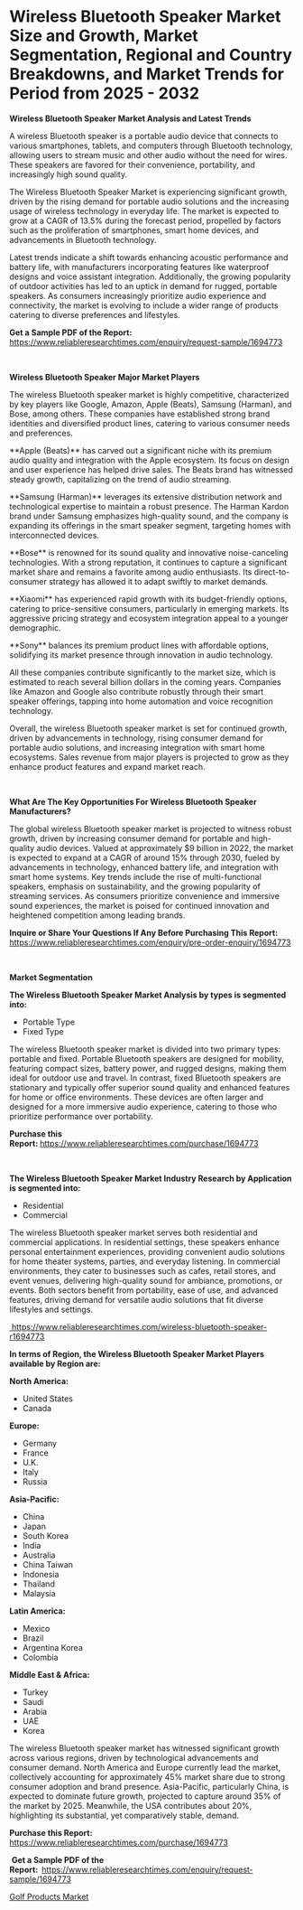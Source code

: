 <p><h1>Wireless Bluetooth Speaker Market Size and Growth, Market Segmentation, Regional and Country Breakdowns, and Market Trends for Period from 2025 -  2032</h1></p><p><strong>Wireless Bluetooth Speaker Market Analysis and Latest Trends</strong></p>
<p><p>A wireless Bluetooth speaker is a portable audio device that connects to various smartphones, tablets, and computers through Bluetooth technology, allowing users to stream music and other audio without the need for wires. These speakers are favored for their convenience, portability, and increasingly high sound quality. </p><p>The Wireless Bluetooth Speaker Market is experiencing significant growth, driven by the rising demand for portable audio solutions and the increasing usage of wireless technology in everyday life. The market is expected to grow at a CAGR of 13.5% during the forecast period, propelled by factors such as the proliferation of smartphones, smart home devices, and advancements in Bluetooth technology. </p><p>Latest trends indicate a shift towards enhancing acoustic performance and battery life, with manufacturers incorporating features like waterproof designs and voice assistant integration. Additionally, the growing popularity of outdoor activities has led to an uptick in demand for rugged, portable speakers. As consumers increasingly prioritize audio experience and connectivity, the market is evolving to include a wider range of products catering to diverse preferences and lifestyles.</p></p>
<p><strong>Get a Sample PDF of the Report:&nbsp;</strong> <a href="https://www.reliableresearchtimes.com/enquiry/request-sample/1694773?utm_campaign=2405&utm_medium=2&utm_source=Github&utm_content=ia&utm_term=07022025&utm_id=wireless-bluetooth-speaker">https://www.reliableresearchtimes.com/enquiry/request-sample/1694773</a></p>
<p>&nbsp;</p>
<p><strong>Wireless Bluetooth Speaker Major Market Players</strong></p>
<p><p>The wireless Bluetooth speaker market is highly competitive, characterized by key players like Google, Amazon, Apple (Beats), Samsung (Harman), and Bose, among others. These companies have established strong brand identities and diversified product lines, catering to various consumer needs and preferences.</p><p>**Apple (Beats)** has carved out a significant niche with its premium audio quality and integration with the Apple ecosystem. Its focus on design and user experience has helped drive sales. The Beats brand has witnessed steady growth, capitalizing on the trend of audio streaming.</p><p>**Samsung (Harman)** leverages its extensive distribution network and technological expertise to maintain a robust presence. The Harman Kardon brand under Samsung emphasizes high-quality sound, and the company is expanding its offerings in the smart speaker segment, targeting homes with interconnected devices.</p><p>**Bose** is renowned for its sound quality and innovative noise-canceling technologies. With a strong reputation, it continues to capture a significant market share and remains a favorite among audio enthusiasts. Its direct-to-consumer strategy has allowed it to adapt swiftly to market demands.</p><p>**Xiaomi** has experienced rapid growth with its budget-friendly options, catering to price-sensitive consumers, particularly in emerging markets. Its aggressive pricing strategy and ecosystem integration appeal to a younger demographic.</p><p>**Sony** balances its premium product lines with affordable options, solidifying its market presence through innovation in audio technology. </p><p>All these companies contribute significantly to the market size, which is estimated to reach several billion dollars in the coming years. Companies like Amazon and Google also contribute robustly through their smart speaker offerings, tapping into home automation and voice recognition technology.</p><p>Overall, the wireless Bluetooth speaker market is set for continued growth, driven by advancements in technology, rising consumer demand for portable audio solutions, and increasing integration with smart home ecosystems. Sales revenue from major players is projected to grow as they enhance product features and expand market reach.</p></p>
<p>&nbsp;</p>
<p><strong>What Are The Key Opportunities For Wireless Bluetooth Speaker Manufacturers?</strong></p>
<p><p>The global wireless Bluetooth speaker market is projected to witness robust growth, driven by increasing consumer demand for portable and high-quality audio devices. Valued at approximately $9 billion in 2022, the market is expected to expand at a CAGR of around 15% through 2030, fueled by advancements in technology, enhanced battery life, and integration with smart home systems. Key trends include the rise of multi-functional speakers, emphasis on sustainability, and the growing popularity of streaming services. As consumers prioritize convenience and immersive sound experiences, the market is poised for continued innovation and heightened competition among leading brands.</p></p>
<p><strong>Inquire or Share Your Questions If Any Before Purchasing This Report:</strong> <a href="https://www.reliableresearchtimes.com/enquiry/pre-order-enquiry/1694773?utm_campaign=2405&utm_medium=2&utm_source=Github&utm_content=ia&utm_term=07022025&utm_id=wireless-bluetooth-speaker">https://www.reliableresearchtimes.com/enquiry/pre-order-enquiry/1694773</a></p>
<p>&nbsp;</p>
<p><strong>Market Segmentation</strong></p>
<p><strong>The Wireless Bluetooth Speaker Market Analysis by types is segmented into:</strong></p>
<p><ul><li>Portable Type</li><li>Fixed Type</li></ul></p>
<p><p>The wireless Bluetooth speaker market is divided into two primary types: portable and fixed. Portable Bluetooth speakers are designed for mobility, featuring compact sizes, battery power, and rugged designs, making them ideal for outdoor use and travel. In contrast, fixed Bluetooth speakers are stationary and typically offer superior sound quality and enhanced features for home or office environments. These devices are often larger and designed for a more immersive audio experience, catering to those who prioritize performance over portability.</p></p>
<p><strong>Purchase this Report:&nbsp;</strong><a href="https://www.reliableresearchtimes.com/purchase/1694773?utm_campaign=2405&utm_medium=2&utm_source=Github&utm_content=ia&utm_term=07022025&utm_id=wireless-bluetooth-speaker">https://www.reliableresearchtimes.com/purchase/1694773</a></p>
<p>&nbsp;</p>
<p><strong>The Wireless Bluetooth Speaker Market Industry Research by Application is segmented into:</strong></p>
<p><ul><li>Residential</li><li>Commercial</li></ul></p>
<p><p>The wireless Bluetooth speaker market serves both residential and commercial applications. In residential settings, these speakers enhance personal entertainment experiences, providing convenient audio solutions for home theater systems, parties, and everyday listening. In commercial environments, they cater to businesses such as cafes, retail stores, and event venues, delivering high-quality sound for ambiance, promotions, or events. Both sectors benefit from portability, ease of use, and advanced features, driving demand for versatile audio solutions that fit diverse lifestyles and settings.</p></p>
<p><a href="https://www.reliableresearchtimes.com/wireless-bluetooth-speaker-r1694773?utm_campaign=2405&utm_medium=2&utm_source=Github&utm_content=ia&utm_term=07022025&utm_id=wireless-bluetooth-speaker">&nbsp;https://www.reliableresearchtimes.com/wireless-bluetooth-speaker-r1694773</a></p>
<p><strong>In terms of Region, the Wireless Bluetooth Speaker Market Players available by Region are:</strong></p>
<p>
    <p> <strong> North America: </strong>
        <ul>
            <li>United States</li>
            <li>Canada</li>
        </ul>
        </p> 
    <p> <strong> Europe: </strong>
        <ul>
            <li>Germany</li>
            <li>France</li>
            <li>U.K.</li>
            <li>Italy</li>
            <li>Russia</li>
        </ul>
        </p> 
    <p> <strong> Asia-Pacific: </strong>
        <ul>
            <li>China</li>
            <li>Japan</li>
            <li>South Korea</li>
            <li>India</li>
            <li>Australia</li>
            <li>China Taiwan</li>
            <li>Indonesia</li>
            <li>Thailand</li>
            <li>Malaysia</li>
        </ul>
        </p> 
    <p> <strong> Latin America: </strong>
        <ul>
            <li>Mexico</li>
            <li>Brazil</li>
            <li>Argentina Korea</li>
            <li>Colombia</li>
        </ul>
        </p> 
    <p> <strong> Middle East & Africa: </strong>
        <ul>
            <li>Turkey</li>
            <li>Saudi</li>
            <li>Arabia</li>
            <li>UAE</li>
            <li>Korea</li>
        </ul>
    </p>
    </p>
<p><p>The wireless Bluetooth speaker market has witnessed significant growth across various regions, driven by technological advancements and consumer demand. North America and Europe currently lead the market, collectively accounting for approximately 45% market share due to strong consumer adoption and brand presence. Asia-Pacific, particularly China, is expected to dominate future growth, projected to capture around 35% of the market by 2025. Meanwhile, the USA contributes about 20%, highlighting its substantial, yet comparatively stable, demand.</p></p>
<p><strong>Purchase this Report: </strong><a href="https://www.reliableresearchtimes.com/purchase/1694773?utm_campaign=2405&utm_medium=2&utm_source=Github&utm_content=ia&utm_term=07022025&utm_id=wireless-bluetooth-speaker">https://www.reliableresearchtimes.com/purchase/1694773</a></p>
<p>&nbsp;<strong>Get a Sample PDF of the Report:&nbsp;&nbsp;</strong><a href="https://www.reliableresearchtimes.com/enquiry/request-sample/1694773?utm_campaign=2405&utm_medium=2&utm_source=Github&utm_content=ia&utm_term=07022025&utm_id=wireless-bluetooth-speaker">https://www.reliableresearchtimes.com/enquiry/request-sample/1694773</a></p>
<p><strong></strong></p>
<p><p><a href="https://github.com/laajzervo/Market-Research-Report-List-1/blob/main/golf-products-market.md?utm_campaign=2405&utm_medium=2&utm_source=Github&utm_content=ia&utm_term=07022025&utm_id=wireless-bluetooth-speaker">Golf Products Market</a></p></p>